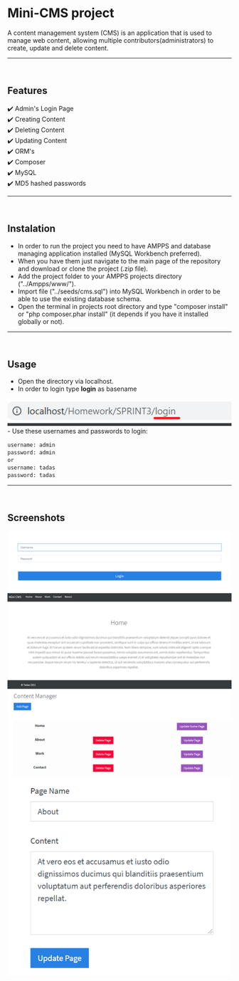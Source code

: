 # Mini-CMS project

A content management system (CMS) is an application that is used to manage web content, allowing multiple contributors(administrators) to create, update and delete content.
___
<br>

## Features

 :heavy_check_mark: Admin's Login Page <br>
 :heavy_check_mark: Creating Content <br>
 :heavy_check_mark: Deleting Content <br>
 :heavy_check_mark: Updating Content <br> 
 :heavy_check_mark: ORM's <br> 
 :heavy_check_mark: Composer <br> 
 :heavy_check_mark: MySQL <br> 
 :heavy_check_mark: MD5 hashed passwords <br> 
 ___
<br>

## Instalation

- In order to run the project you need to have AMPPS and database managing application installed (MySQL Workbench preferred).
- When you have them just navigate to the main page of the repository and download or clone the project (.zip file).
- Add the project folder to your AMPPS projects directory ("../Ampps/www/"). 
- Import file ("../seeds/cms.sql") into MySQL Workbench in order to be able to use the existing database schema.
- Open the terminal in projects root directory and type "composer install" or "php composer.phar install" (it depends if you have it installed globally or not).
___
<br>

## Usage

- Open the directory via localhost.
- In order to login type **login** as basename <br>
<img src="inc/screenshots/to_login.png">
</br>
- Use these usernames and passwords to login:

```bash
username: admin
password: admin
or
username: tadas
password: tadas
```
___
</br>

## Screenshots
<div>
<img src="inc/screenshots/login.png">
<br>
<img src="inc/screenshots/base.png">
<br>
<img src="inc/screenshots/cont_man.png">
<br>
<img src="inc/screenshots/update.png">
</div>